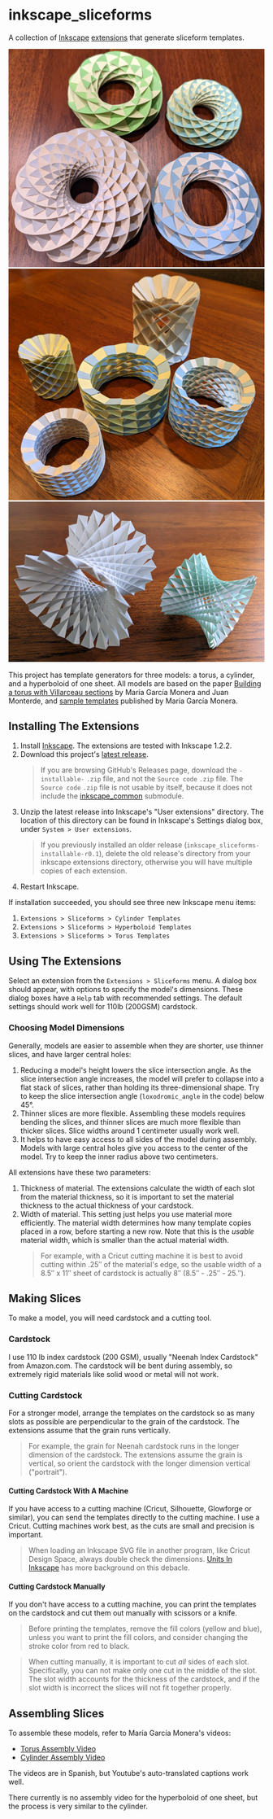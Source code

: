 # inkscape_sliceforms

A collection of [Inkscape](https://inkscape.org/) [extensions](https://inkscape.org/gallery/=extension/) that generate sliceform templates.

![torus models](images/tori.jpg)
![cylinder models](images/cylinders.jpg)
![hyperboloid models](images/hyperboloids.jpg)

This project has template generators for three models: a torus, a cylinder, and a hyperboloid of one sheet. All models are based on the paper [Building a torus with Villarceau sections](http://www.heldermann-verlag.de/jgg/jgg15/j15h1mone.pdf) by María García Monera and Juan Monterde, and [sample templates](https://www.uv.es/monera2/) published by María García Monera.

## Installing The Extensions

1. Install [Inkscape](https://inkscape.org/). The extensions are tested with Inkscape 1.2.2.
2. Download this project's [latest release](https://github.com/fdxmw/inkscape_sliceforms/releases/download/r0.2/inkscape_sliceforms-installable-r0.2.zip).
   > If you are browsing GitHub's Releases page, download the `-installable-` `.zip` file, and not the `Source code` `.zip` file. The `Source code` `.zip` file is not usable by itself, because it does not include the [inkscape_common](https://github.com/fdxmw/inkscape_common) submodule.
3. Unzip the latest release into Inkscape's "User extensions" directory. The location of this directory can be found in Inkscape's Settings dialog box, under `System > User extensions`.
   > If you previously installed an older release (`inkscape_sliceforms-installable-r0.1`), delete the old release's directory from your inkscape extensions directory, otherwise you will have multiple copies of each extension.
4. Restart Inkscape.

If installation succeeded, you should see three new Inkscape menu items:

1. `Extensions > Sliceforms > Cylinder Templates`
1. `Extensions > Sliceforms > Hyperboloid Templates`
1. `Extensions > Sliceforms > Torus Templates`

## Using The Extensions

Select an extension from the `Extensions > Sliceforms` menu. A dialog box should appear, with options to specify the model's dimensions. These dialog boxes have a `Help` tab with recommended settings. The default settings should work well for 110lb (200GSM) cardstock.

### Choosing Model Dimensions

Generally, models are easier to assemble when they are shorter, use thinner slices, and have larger central holes:

1. Reducing a model's height lowers the slice intersection angle. As the slice intersection angle increases, the model will prefer to collapse into a flat stack of slices, rather than holding its three-dimensional shape. Try to keep the slice intersection angle (`loxodromic_angle` in the code) below 45°.
1. Thinner slices are more flexible. Assembling these models requires bending the slices, and thinner slices are much more flexible than thicker slices. Slice widths around 1 centimeter usually work well.
1. It helps to have easy access to all sides of the model during assembly. Models with large central holes give you access to the center of the model. Try to keep the inner radius above two centimeters.

All extensions have these two parameters:

1. Thickness of material. The extensions calculate the width of each slot from the material thickness, so it is important to set the material thickness to the actual thickness of your cardstock.
1. Width of material. This setting just helps you use material more efficiently. The material width determines how many template copies placed in a row, before starting a new row. Note that this is the *usable* material width, which is smaller than the actual material width.
   > For example, with a Cricut cutting machine it is best to avoid cutting within .25″ of the material's edge, so the usable width of a 8.5″ x 11″ sheet of cardstock is actually 8″ (8.5″ - .25″ - 25.″).

## Making Slices

To make a model, you will need cardstock and a cutting tool.

### Cardstock

I use 110 lb index cardstock (200 GSM), usually "Neenah Index Cardstock" from Amazon.com. The cardstock will be bent during assembly, so extremely rigid materials like solid wood or metal will not work.

### Cutting Cardstock

For a stronger model, arrange the templates on the cardstock so as many slots as possible are perpendicular to the grain of the cardstock. The extensions assume that the grain runs vertically.

> For example, the grain for Neenah cardstock runs in the longer dimension of the cardstock. The extensions assume the grain is vertical, so orient the cardstock with the longer dimension vertical ("portrait").

#### Cutting Cardstock With A Machine

If you have access to a cutting machine (Cricut, Silhouette, Glowforge or similar), you can send the templates directly to the cutting machine. I use a Cricut. Cutting machines work best, as the cuts are small and precision is important.

> When loading an Inkscape SVG file in another program, like Cricut Design Space, always double check the dimensions. [Units In Inkscape](https://wiki.inkscape.org/wiki/Units_In_Inkscape) has more background on this debacle.

#### Cutting Cardstock Manually

If you don't have access to a cutting machine, you can print the templates on the cardstock and cut them out manually with scissors or a knife.

> Before printing the templates, remove the fill colors (yellow and blue), unless you want to print the fill colors, and consider changing the stroke color from red to black.

> When cutting manually, it is important to cut *all* sides of each slot. Specifically, you can not make only one cut in the middle of the slot. The slot width accounts for the thickness of the cardstock, and if the slot width is incorrect the slices will not fit together properly.

## Assembling Slices

To assemble these models, refer to María García Monera's videos:

* [Torus Assembly Video](https://www.youtube.com/watch?v=WVE-HeVFJ1k)
* [Cylinder Assembly Video](https://www.youtube.com/watch?v=QfBc0fR64EQ)

The videos are in Spanish, but Youtube's auto-translated captions work well.

There currently is no assembly video for the hyperboloid of one sheet, but the process is very similar to the cylinder.
